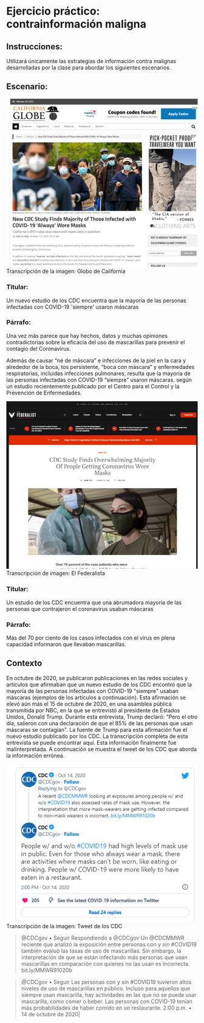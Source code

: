 # Ejercicio práctico: contrainformación maligna

## Instrucciones:
Utilizará únicamente las estrategias de información contra malignas desarrolladas por la clase para abordar los siguientes escenarios.





## Escenario:
![Globo de California](./Image-Case_Study2.1-California_Globe.png)
Transcripción de la imagen: Globo de California
### Titular:
Un nuevo estudio de los CDC encuentra que la mayoría de las personas infectadas con COVID-19 'siempre' usaron máscaras

### Párrafo:
Una vez más parece que hay hechos, datos y muchas opiniones contradictorias sobre la eficacia del uso de mascarillas para prevenir el contagio del Coronavirus.

Además de causar “né de máscara” e infecciones de la piel en la cara y alrededor de la boca, tos persistente, “boca con máscara” y enfermedades respiratorias, incluidas infecciones pulmonares, resulta que la mayoría de las personas infectadas con COVID-19 “siempre” usaron máscaras. según un estudio recientemente publicado por el Centro para el Control y la Prevención de Enfermedades.


![El Federalista](./Image-Case_Study2.2-The_Federalist.png)
Transcripción de imagen: El Federalista
### Titular:
Un estudio de los CDC encuentra que una abrumadora mayoría de las personas que contrajeron el coronavirus usaban máscaras

### Párrafo:
Más del 70 por ciento de los casos infectados con el virus en plena capacidad informaron que llevaban mascarillas.

## Contexto
En octubre de 2020, se publicaron publicaciones en las redes sociales y artículos que afirmaban que un nuevo estudio de los CDC encontró que la mayoría de las personas infectadas con COVID-19 "siempre" usaban máscaras (ejemplos de los artículos a continuación). Esta afirmación se elevó aún más el 15 de octubre de 2020, en una asamblea pública transmitida por NBC, en la que se entrevistó al presidente de Estados Unidos, Donald Trump. Durante esta entrevista, Trump declaró: "Pero el otro día, salieron con una declaración de que el 85% de las personas que usan máscaras se contagian". La fuente de Trump para esta afirmación fue el nuevo estudio publicado por los CDC. La transcripción completa de esta entrevista se puede encontrar aquí. Esta información finalmente fue malinterpretada. A continuación se muestra el tweet de los CDC que aborda la información errónea.

![Tweet de CDC](./Image-Case_Study2.3-CDC.png)
Transcripción de la imagen: Tweet de los CDC

> @CDCgov • Seguir
Respondiendo a @CDCgov
Un @CDCMMWR reciente que analizó la exposición entre personas con y sin #COVID19 también evaluó las tasas de uso de mascarillas. Sin embargo, la interpretación de que se están infectando más personas que usan mascarillas en comparación con quienes no las usan es incorrecta. bit.ly/MMWR91020b


> @CDCgov • Seguir
Las personas con y sin #COVID19 tuvieron altos niveles de uso de mascarillas en público. Incluso para aquellos que siempre usan mascarilla, hay actividades en las que no se puede usar mascarilla, como comer o beber. Las personas con COVID-19 tenían más probabilidades de haber comido en un restaurante.
2:00 p.m. • 14 de octubre de 2020|